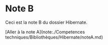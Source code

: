 # Note B

Ceci est la note B du dossier Hibernate.

[Aller à la note A](note:./Competences techniques/Bibliothèques/Hibernate/noteA.md)
